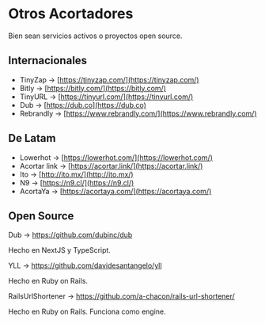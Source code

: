 # Otros Acortadores

Bien sean servicios activos o proyectos open source.

## Internacionales

- TinyZap -> [https://tinyzap.com/](https://tinyzap.com/)
- Bitly -> [https://bitly.com/](https://bitly.com/)
- TinyURL -> [https://tinyurl.com/](https://tinyurl.com/)
- Dub -> [https://dub.co](https://dub.co)
- Rebrandly -> [https://www.rebrandly.com/](https://www.rebrandly.com/)

## De Latam

- Lowerhot -> [https://lowerhot.com/](https://lowerhot.com/)
- Acortar link -> [https://acortar.link/](https://acortar.link/)
- Ito -> [http://ito.mx/](http://ito.mx/)
- N9 -> [https://n9.cl/](https://n9.cl/)
- AcortaYa -> [https://acortaya.com/](https://acortaya.com/)

## Open Source

Dub -> https://github.com/dubinc/dub

Hecho en NextJS y TypeScript.

YLL -> https://github.com/davidesantangelo/yll

Hecho en Ruby on Rails.

RailsUrlShortener -> https://github.com/a-chacon/rails-url-shortener/

Hecho en Ruby on Rails. Funciona como engine.